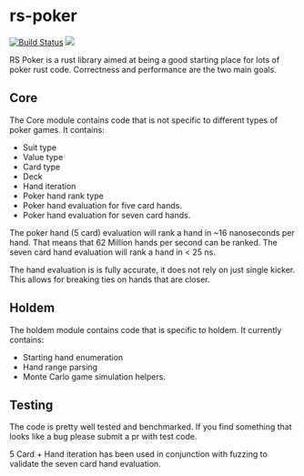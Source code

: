 # rs-poker

[![Build Status](https://travis-ci.org/elliottneilclark/rs-poker.svg?branch=master)](https://travis-ci.org/elliottneilclark/rs-poker)
[![](http://meritbadge.herokuapp.com/rs-poker)](https://crates.io/crates/rs-poker)

RS Poker is a rust library aimed at being a good starting place
for lots of poker rust code. Correctness and performance are the two main goals.

## Core

The Core module contains code that is not specific to different
types of poker games. It contains:

* Suit type
* Value type
* Card type
* Deck
* Hand iteration
* Poker hand rank type
* Poker hand evaluation for five card hands.
* Poker hand evaluation for seven card hands.

The poker hand (5 card) evaluation will rank a hand in ~16 nanoseconds
per hand. That means that 62 Million hands per second can be
ranked. The seven card hand evaluation will rank a hand in < 25 ns.

The hand evaluation is is fully accurate, it does not rely on just single 
kicker. This allows for breaking ties on hands that are closer.


## Holdem

The holdem module contains code that is specific to holdem. It
currently contains:

* Starting hand enumeration
* Hand range parsing
* Monte Carlo game simulation helpers.

## Testing

The code is pretty well tested and benchmarked. If you find 
something that looks like a bug please submit a pr with test
code.

5 Card + Hand iteration has been used in conjunction with fuzzing to validate
the seven card hand evaluation.
